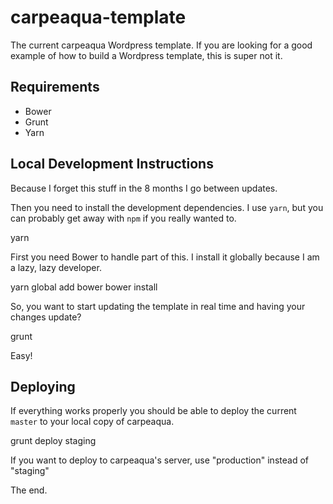 # carpeaqua-template

The current carpeaqua Wordpress template. If you are looking for a good example of how to build a Wordpress template, this is super not it.

## Requirements

* Bower
* Grunt
* Yarn

## Local Development Instructions

Because I forget this stuff in the 8 months I go between updates.

Then you need to install the development dependencies. I use `yarn`, but you can probably get away with `npm` if you really wanted to.

  yarn

First you need Bower to handle part of this. I install it globally because I am a lazy, lazy developer.

  yarn global add bower
  bower install

So, you want to start updating the template in real time and having your changes update?

  grunt

Easy!

## Deploying

If everything works properly you should be able to deploy the current `master` to your local copy of carpeaqua.

  grunt deploy staging

If you want to deploy to carpeaqua's server, use "production" instead of "staging"

The end.
